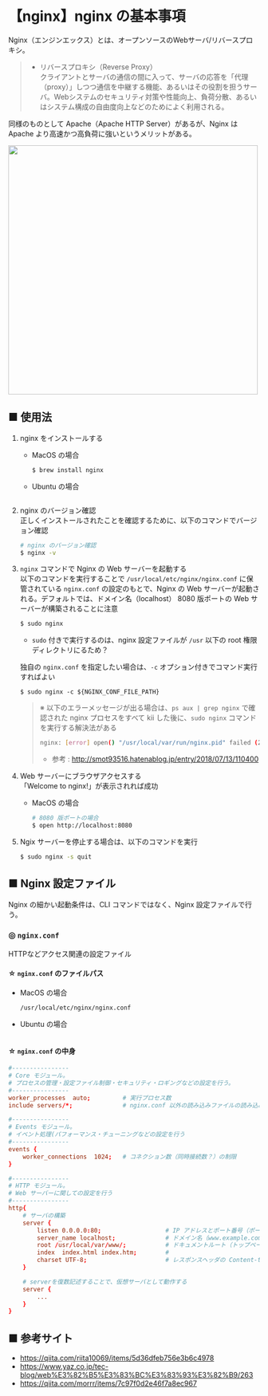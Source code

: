 # 【nginx】nginx の基本事項
Nginx（エンジンエックス）とは、オープンソースのWebサーバ/リバースプロキシ。<br>

> - リバースプロキシ（Reverse Proxy）<br>
> クライアントとサーバの通信の間に入って、サーバの応答を「代理（proxy）」しつつ通信を中継する機能、あるいはその役割を担うサーバ。Webシステムのセキュリティ対策や性能向上、負荷分散、あるいはシステム構成の自由度向上などのためによく利用される。

同様のものとして Apache（Apache HTTP Server）があるが、Nginx は Apache より高速かつ高負荷に強いというメリットがある。

<img src="https://user-images.githubusercontent.com/25688193/113256811-a9a13a00-9304-11eb-8132-ec0f0e2ad8b3.png" width="500"><br>


## ■ 使用法

1. nginx をインストールする<br>
    - MacOS の場合
        ```sh
        $ brew install nginx
        ```
    - Ubuntu の場合
        ```sh
        ```
1. nginx のバージョン確認<br>
    正しくインストールされたことを確認するために、以下のコマンドでバージョン確認
    ```sh
    # nginx のバージョン確認
    $ nginx -v
    ```
1. `nginx` コマンドで Nginx の Web サーバーを起動する<br>
    以下のコマンドを実行することで `/usr/local/etc/nginx/nginx.conf` に保管されている `nginx.conf` の設定のもとで、Nginx の Web サーバーが起動される。デフォルトでは、ドメイン名（localhost） 8080 版ポートの Web サーバーが構築されることに注意<br>
    ```sh
    $ sudo nginx
    ```
    - `sudo` 付きで実行するのは、nginx 設定ファイルが `/usr` 以下の root 権限ディレクトリにるため？

    独自の `nginx.conf` を指定したい場合は、`-c` オプション付きでコマンド実行すればよい
    ```
    $ sudo nginx -c ${NGINX_CONF_FILE_PATH}
    ```

    > ※ 以下のエラーメッセージが出る場合は、`ps aux | grep nginx` で確認された nginx プロセスをすべて kii した後に、`sudo nginx` コマンドを実行する解決法がある
    > ```sh
    > nginx: [error] open() "/usr/local/var/run/nginx.pid" failed (2: No such file or directory)
    > ```
    > - 参考 : http://smot93516.hatenablog.jp/entry/2018/07/13/110400

1. Web サーバーにブラウザアクセスする<br>
    「Welcome to nginx!」が表示されれば成功
    - MacOS の場合
        ```sh
        # 8080 版ポートの場合
        $ open http://localhost:8080
        ```

1. Ngix サーバーを停止する場合は、以下のコマンドを実行
    ```sh
    $ sudo nginx -s quit
    ```

## ■ Nginx 設定ファイル
Nginx の細かい起動条件は、CLI コマンドではなく、Nginx 設定ファイルで行う。

### ◎ `nginx.conf`
HTTPなどアクセス関連の設定ファイル

#### ☆ `nginx.conf` のファイルパス
- MacOS の場合
    ```sh
    /usr/local/etc/nginx/nginx.conf
    ```
- Ubuntu の場合
    ```sh
    ```

#### ☆ `nginx.conf` の中身

```conf
#----------------
# Core モジュール。
# プロセスの管理・設定ファイル制御・セキュリティ・ロギングなどの設定を行う。
#----------------
worker_processes  auto;         # 実行プロセス数
include servers/*;              # nginx.conf 以外の読み込みファイルの読み込みパス

#----------------
# Events モジュール。
# イベント処理(パフォーマンス・チューニングなどの設定を行う
#----------------
events {
    worker_connections  1024;   # コネクション数（同時接続数？）の制限
}

#----------------
# HTTP モジュール。
# Web サーバーに関しての設定を行う
#----------------
http{
    # サーバの構築
    server {
        listen 0.0.0.0:80;                  # IP アドレスとポート番号（ポート番号のみの指定も可能）
        server_name localhost;              # ドメイン名（www.example.com など）
        root /usr/local/var/www/;           # ドキュメントルート（トップページのHTML ファイルパス）/ MacOS の場合 : /usr/local/var/www/
        index  index.html index.htm;        # 
        charset UTF-8;                      # レスポンスヘッダの Content-type
    }

    # serverを復数記述することで、仮想サーバとして動作する
    server {
        ...
    }
}
```

## ■ 参考サイト
- https://qiita.com/riita10069/items/5d36dfeb756e3b6c4978
- https://www.yaz.co.jp/tec-blog/web%E3%82%B5%E3%83%BC%E3%83%93%E3%82%B9/263
- https://qiita.com/morrr/items/7c97f0d2e46f7a8ec967